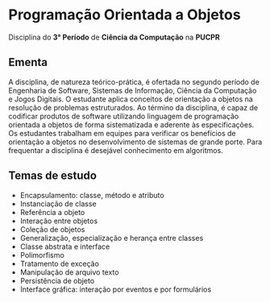# Programação Orientada a Objetos
Disciplina do **3° Período** de **Ciência da Computação** na **PUCPR**

## Ementa
A  disciplina, de  natureza  teórico-prática, é ofertada  no  segundo  período  de  Engenharia  de  Software,
Sistemas  de  Informação,  Ciência  da Computação  e  Jogos  Digitais.  O  estudante aplica  conceitos  de orientação
a  objetos  na  resolução  de  problemas  estruturados. Ao  término  da disciplina, é capaz de codificar produtos de
software utilizando linguagem de programação orientada a objetos de forma sistematizada e aderente às especificações.
Os estudantes trabalham em equipes para verificar os benefícios de orientação a objetos no desenvolvimento de sistemas
de grande porte. Para frequentar a disciplina é desejável conhecimento em algoritmos.

## Temas de estudo
- Encapsulamento: classe, método e atributo
- Instanciação de classe
- Referência a objeto
- Interação entre objetos
- Coleção de objetos
- Generalização, especialização e herança entre classes
- Classe abstrata e interface
- Polimorfismo
- Tratamento de exceção
- Manipulação de arquivo texto
- Persistência de objeto
- Interface gráfica: interação por eventos e por formulários